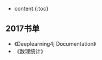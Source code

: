 * content
{:toc}

2017书单
-----------------------------------------------------------------

+ 《Deeplearning4j Documentation》
+ 《数理统计》
